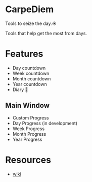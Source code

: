 # CarpeDiem
Tools to seize the day.:sunny:

Tools that help get the most from days.

# Features
* Day countdown
* Week countdown
* Month countdown
* Year countdown
* Diary :calendar:

## Main Window
* Custom Progress
* Day Progress (in development)
* Week Progress
* Month Progress
* Year Progress

# Resources
* [wiki](https://github.com/humayuns/CarpeDiem/wiki)
